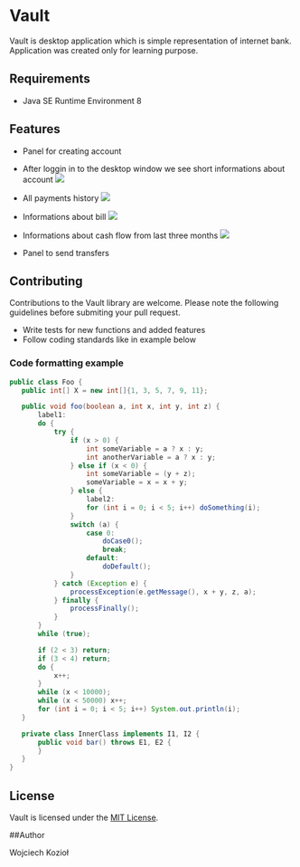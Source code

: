# Vault

Vault is desktop application which is simple representation of internet bank. Application was created only for learning purpose.

## Requirements

- Java SE Runtime Environment 8

## Features

- Panel for creating account

- After loggin in to the desktop window we see short informations about account
![](https://i.imgur.com/eMSxyRq.png)

- All payments history
![](https://i.imgur.com/cMhNwfy.png)

- Informations about bill
![](https://i.imgur.com/Z50L29E.png)

- Informations about cash flow from last three months
![](https://i.imgur.com/z1RkgCS.png)

- Panel to send transfers

## Contributing

Contributions to the Vault library are welcome. Please note the following guidelines before submiting your pull request.

- Write tests for new functions and added features
- Follow coding standards like in example below

 ### Code formatting example
 ```java
public class Foo {
    public int[] X = new int[]{1, 3, 5, 7, 9, 11};

    public void foo(boolean a, int x, int y, int z) {
        label1:
        do {
            try {
                if (x > 0) {
                    int someVariable = a ? x : y;
                    int anotherVariable = a ? x : y;
                } else if (x < 0) {
                    int someVariable = (y + z);
                    someVariable = x = x + y;
                } else {
                    label2:
                    for (int i = 0; i < 5; i++) doSomething(i);
                }
                switch (a) {
                    case 0:
                        doCase0();
                        break;
                    default:
                        doDefault();
                }
            } catch (Exception e) {
                processException(e.getMessage(), x + y, z, a);
            } finally {
                processFinally();
            }
        }
        while (true);

        if (2 < 3) return;
        if (3 < 4) return;
        do {
            x++;
        }
        while (x < 10000);
        while (x < 50000) x++;
        for (int i = 0; i < 5; i++) System.out.println(i);
    }

    private class InnerClass implements I1, I2 {
        public void bar() throws E1, E2 {
        }
    }
}
```

## License

Vault is licensed under the [MIT License](http://opensource.org/licenses/MIT).

##Author

Wojciech Kozioł